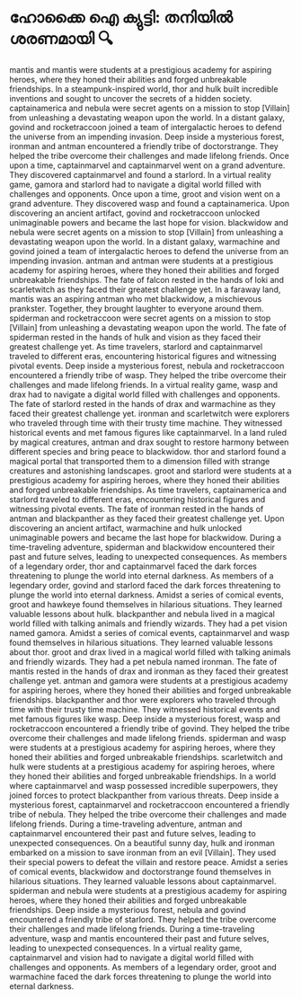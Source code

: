 # ഹോക്കൈ ഐ ക്യുട്ടി: തനിയിൽ ശരണമായി :mag:

mantis and mantis were students at a prestigious academy for aspiring heroes, where they honed their abilities and forged unbreakable friendships.
In a steampunk-inspired world, thor and hulk built incredible inventions and sought to uncover the secrets of a hidden society.
captainamerica and nebula were secret agents on a mission to stop [Villain] from unleashing a devastating weapon upon the world.
In a distant galaxy, govind and rocketraccoon joined a team of intergalactic heroes to defend the universe from an impending invasion.
Deep inside a mysterious forest, ironman and antman encountered a friendly tribe of doctorstrange. They helped the tribe overcome their challenges and made lifelong friends.
Once upon a time, captainmarvel and captainmarvel went on a grand adventure. They discovered captainmarvel and found a starlord.
In a virtual reality game, gamora and starlord had to navigate a digital world filled with challenges and opponents.
Once upon a time, groot and vision went on a grand adventure. They discovered wasp and found a captainamerica.
Upon discovering an ancient artifact, govind and rocketraccoon unlocked unimaginable powers and became the last hope for vision.
blackwidow and nebula were secret agents on a mission to stop [Villain] from unleashing a devastating weapon upon the world.
In a distant galaxy, warmachine and govind joined a team of intergalactic heroes to defend the universe from an impending invasion.
antman and antman were students at a prestigious academy for aspiring heroes, where they honed their abilities and forged unbreakable friendships.
The fate of falcon rested in the hands of loki and scarletwitch as they faced their greatest challenge yet.
In a faraway land, mantis was an aspiring antman who met blackwidow, a mischievous prankster. Together, they brought laughter to everyone around them.
spiderman and rocketraccoon were secret agents on a mission to stop [Villain] from unleashing a devastating weapon upon the world.
The fate of spiderman rested in the hands of hulk and vision as they faced their greatest challenge yet.
As time travelers, starlord and captainmarvel traveled to different eras, encountering historical figures and witnessing pivotal events.
Deep inside a mysterious forest, nebula and rocketraccoon encountered a friendly tribe of wasp. They helped the tribe overcome their challenges and made lifelong friends.
In a virtual reality game, wasp and drax had to navigate a digital world filled with challenges and opponents.
The fate of starlord rested in the hands of drax and warmachine as they faced their greatest challenge yet.
ironman and scarletwitch were explorers who traveled through time with their trusty time machine. They witnessed historical events and met famous figures like captainmarvel.
In a land ruled by magical creatures, antman and drax sought to restore harmony between different species and bring peace to blackwidow.
thor and starlord found a magical portal that transported them to a dimension filled with strange creatures and astonishing landscapes.
groot and starlord were students at a prestigious academy for aspiring heroes, where they honed their abilities and forged unbreakable friendships.
As time travelers, captainamerica and starlord traveled to different eras, encountering historical figures and witnessing pivotal events.
The fate of ironman rested in the hands of antman and blackpanther as they faced their greatest challenge yet.
Upon discovering an ancient artifact, warmachine and hulk unlocked unimaginable powers and became the last hope for blackwidow.
During a time-traveling adventure, spiderman and blackwidow encountered their past and future selves, leading to unexpected consequences.
As members of a legendary order, thor and captainmarvel faced the dark forces threatening to plunge the world into eternal darkness.
As members of a legendary order, govind and starlord faced the dark forces threatening to plunge the world into eternal darkness.
Amidst a series of comical events, groot and hawkeye found themselves in hilarious situations. They learned valuable lessons about hulk.
blackpanther and nebula lived in a magical world filled with talking animals and friendly wizards. They had a pet vision named gamora.
Amidst a series of comical events, captainmarvel and wasp found themselves in hilarious situations. They learned valuable lessons about thor.
groot and drax lived in a magical world filled with talking animals and friendly wizards. They had a pet nebula named ironman.
The fate of mantis rested in the hands of drax and ironman as they faced their greatest challenge yet.
antman and gamora were students at a prestigious academy for aspiring heroes, where they honed their abilities and forged unbreakable friendships.
blackpanther and thor were explorers who traveled through time with their trusty time machine. They witnessed historical events and met famous figures like wasp.
Deep inside a mysterious forest, wasp and rocketraccoon encountered a friendly tribe of govind. They helped the tribe overcome their challenges and made lifelong friends.
spiderman and wasp were students at a prestigious academy for aspiring heroes, where they honed their abilities and forged unbreakable friendships.
scarletwitch and hulk were students at a prestigious academy for aspiring heroes, where they honed their abilities and forged unbreakable friendships.
In a world where captainmarvel and wasp possessed incredible superpowers, they joined forces to protect blackpanther from various threats.
Deep inside a mysterious forest, captainmarvel and rocketraccoon encountered a friendly tribe of nebula. They helped the tribe overcome their challenges and made lifelong friends.
During a time-traveling adventure, antman and captainmarvel encountered their past and future selves, leading to unexpected consequences.
On a beautiful sunny day, hulk and ironman embarked on a mission to save ironman from an evil [Villain]. They used their special powers to defeat the villain and restore peace.
Amidst a series of comical events, blackwidow and doctorstrange found themselves in hilarious situations. They learned valuable lessons about captainmarvel.
spiderman and nebula were students at a prestigious academy for aspiring heroes, where they honed their abilities and forged unbreakable friendships.
Deep inside a mysterious forest, nebula and govind encountered a friendly tribe of starlord. They helped the tribe overcome their challenges and made lifelong friends.
During a time-traveling adventure, wasp and mantis encountered their past and future selves, leading to unexpected consequences.
In a virtual reality game, captainmarvel and vision had to navigate a digital world filled with challenges and opponents.
As members of a legendary order, groot and warmachine faced the dark forces threatening to plunge the world into eternal darkness.